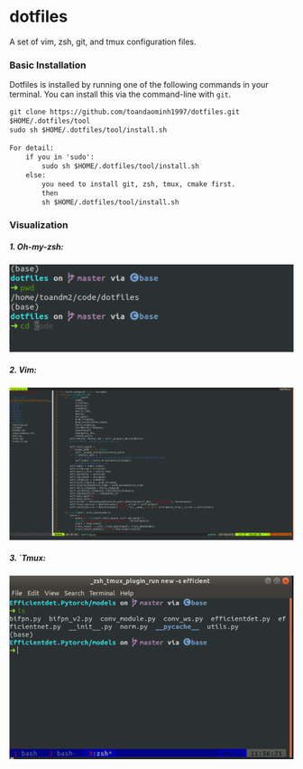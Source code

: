 # dotfiles
A set of vim, zsh, git, and tmux configuration files.

### Basic Installation

Dotfiles is installed by running one of the following commands in your terminal. You can install this via the command-line with `git`.
```git
git clone https://github.com/toandaominh1997/dotfiles.git $HOME/.dotfiles/tool
sudo sh $HOME/.dotfiles/tool/install.sh

For detail:
    if you in 'sudo':
        sudo sh $HOME/.dotfiles/tool/install.sh
    else:
        you need to install git, zsh, tmux, cmake first.
        then
        sh $HOME/.dotfiles/tool/install.sh
```
### Visualization

##### 1. Oh-my-zsh:

<img src='./docs/zsh.png'>
 
##### 2. Vim:

<img src='./docs/vim.png'>

##### 3. `Tmux:

<img src='./docs/tmux.png'>

